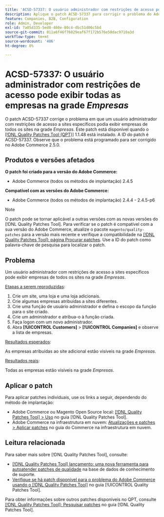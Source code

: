 ```yaml
---
title: 'ACSD-57337: O usuário administrador com restrições de acesso pode visualizar todas as empresas na grade *Empresas*'
description: Aplique o patch ACSD-57337 para corrigir o problema do Adobe Commerce em que um usuário administrador com restrições de acesso a sites específicos pode visualizar empresas de todos os sites na grade *Empresas*.
feature: Companies, B2B, Configuration
role: Admin, Developer
exl-id: 7a05d335-5ed8-460e-80c4-dbc51d06c5bd
source-git-commit: 011a6f46f76029eaf67f172b576e58dac9710a3d
workflow-type: tm+mt
source-wordcount: '406'
ht-degree: 0%

---
```


# ACSD-57337: O usuário administrador com restrições de acesso pode exibir todas as empresas na grade *Empresas*

O patch ACSD-57337 corrige o problema em que um usuário administrador com restrições de acesso a sites específicos podia exibir empresas de todos os sites na grade *Empresas*. Este patch está disponível quando o [[!DNL Quality Patches Tool (QPT)]](https://experienceleague.adobe.com/en/docs/commerce-operations/tools/quality-patches-tool/quality-patches-tool-to-self-serve-quality-patches) 1.1.48 está instalado. A ID do patch é ACSD-57337. Observe que o problema está programado para ser corrigido no Adobe Commerce 2.5.0.

## Produtos e versões afetados

**O patch foi criado para a versão do Adobe Commerce:**

* Adobe Commerce (todos os métodos de implantação) 2.4.5

**Compatível com as versões do Adobe Commerce:**

* Adobe Commerce (todos os métodos de implantação) 2.4.4 - 2.4.5-p6

>[!NOTE]
>
>O patch pode se tornar aplicável a outras versões com as novas versões do [!DNL Quality Patches Tool]. Para verificar se o patch é compatível com a sua versão do Adobe Commerce, atualize o pacote `magento/quality-patches` para a versão mais recente e verifique a compatibilidade na [[!DNL Quality Patches Tool]: página Procurar patches](https://experienceleague.adobe.com/tools/commerce-quality-patches/index.html). Use a ID do patch como palavra-chave de pesquisa para localizar o patch.

## Problema

Um usuário administrador com restrições de acesso a sites específicos pode exibir empresas de todos os sites na grade *Empresas*.

<u>Etapas a serem reproduzidas</u>:

1. Crie um site, uma loja e uma loja adicionais.
1. Crie algumas empresas atribuídas a sites diferentes.
1. Crie uma função de usuário administrador e defina o escopo da função para o site criado.
1. Crie um administrador e atribua-o à função criada.
1. Faça logon com um novo administrador.
1. Abra **[!UICONTROL Customers]** > **[!UICONTROL Companies]** e observe a lista de empresas.

<u>Resultados esperados</u>:

As empresas atribuídas ao site adicional estão visíveis na grade *Empresas*.

<u>Resultados reais</u>:

Todas as empresas estão visíveis na grade *Empresas*.

## Aplicar o patch

Para aplicar patches individuais, use os links a seguir, dependendo do método de implantação:

* Adobe Commerce ou Magento Open Source local: [[!DNL Quality Patches Tool] > Uso](/help/tools/quality-patches-tool/usage.md) no guia [!DNL Quality Patches Tool].
* Adobe Commerce na infraestrutura em nuvem: [Atualizações e patches > Aplicar patches](https://experienceleague.adobe.com/docs/commerce-cloud-service/user-guide/develop/upgrade/apply-patches.html) no guia do Commerce na infraestrutura em nuvem.

## Leitura relacionada

Para saber mais sobre [!DNL Quality Patches Tool], consulte:

* [[!DNL Quality Patches Tool] lançamento: uma nova ferramenta para autoatender patches de qualidade](https://experienceleague.adobe.com/en/docs/commerce-operations/tools/quality-patches-tool/quality-patches-tool-to-self-serve-quality-patches) na base de dados de conhecimento de suporte.
* [Verifique se há patch disponível para o problema do Adobe Commerce usando o  [!DNL Quality Patches Tool]](/help/tools/quality-patches-tool/patches-available-in-qpt/check-patch-for-magento-issue-with-magento-quality-patches.md) no guia [!UICONTROL Quality Patches Tool].


Para obter informações sobre outros patches disponíveis no QPT, consulte [[!DNL Quality Patches Tool]: Pesquisar patches](https://experienceleague.adobe.com/tools/commerce-quality-patches/index.html) no guia [!DNL Quality Patches Tool].
